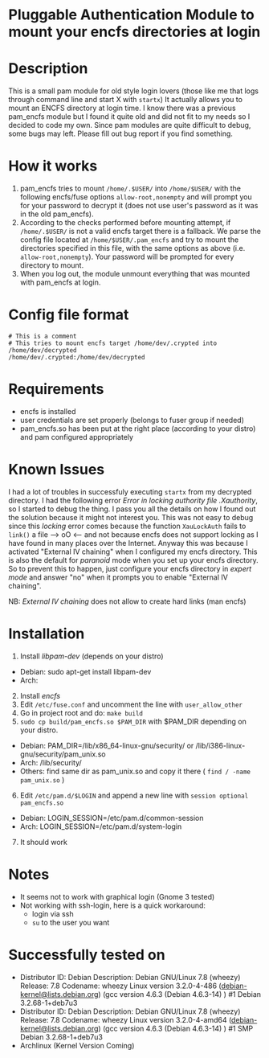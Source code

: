# Pluggable Authentication Module to mount your encfs directories at login

# Description
This is a small pam module for old style login lovers
(those like me that logs through command line and start X with `startx`)
It actually allows you to mount an ENCFS directory at login
time. I know there was a previous pam_encfs module but I found it
quite old and did not fit to my needs so I decided to code my 
own. Since pam modules are quite difficult to debug, some bugs may
left. Please fill out bug report if you find something.

# How it works
1. pam_encfs tries to mount `/home/.$USER/` into `/home/$USER/` with the 
following encfs/fuse options `allow-root,nonempty` and will prompt
you for your password to decrypt it (does not use user's password
as it was in the old pam_encfs).
2. According to the checks performed before mounting attempt, if
`/home/.$USER/` is not a valid encfs target there is a fallback.
We parse the config file located at `/home/$USER/.pam_encfs` and
try to mount the directories specified in this file, with the same
options as above (i.e. `allow-root,nonempty`). Your password will
be prompted for every directory to mount.
3. When you log out, the module unmount everything that was mounted
with pam_encfs at login.

# Config file format
```
# This is a comment
# This tries to mount encfs target /home/dev/.crypted into /home/dev/decrypted
/home/dev/.crypted:/home/dev/decrypted
``` 

# Requirements
- encfs is installed
- user credentials are set properly (belongs to fuser group if needed)
- pam_encfs.so has been put at the right place (according to your distro)
and pam configured appropriately

# Known Issues
I had a lot of troubles in successfuly executing `startx` from my
decrypted directory. I had the following error *Error in locking authority 
file .Xauthority*, so I started to debug the thing. I pass you all the 
details on how I found out the solution because it might not interest you.
This was not easy to debug since this *locking* error comes because the function 
`XauLockAuth` fails to `link()` a file --> oO <-- and not because encfs does not support
locking as I have found in many places over the Internet. Anyway this was because
I activated "External IV chaining" when I configured my encfs directory. This
is also the default for *paranoid* mode when you set up your encfs directory.
So to prevent this to happen, just configure your encfs directory in *expert mode*
and answer "no" when it prompts you to enable "External IV chaining". 

NB: *External IV chaining* does not allow to create hard links (man encfs)

# Installation
1. Install *libpam-dev* (depends on your distro)
 - Debian: sudo apt-get install libpam-dev 
 - Arch: 
2. Install *encfs*
3. Edit `/etc/fuse.conf` and uncomment the line with `user_allow_other`
4. Go in project root and do: `make build`
5. `sudo cp build/pam_encfs.so $PAM_DIR` with $PAM_DIR depending on your distro. 
 - Debian: PAM_DIR=/lib/x86_64-linux-gnu/security/ or /lib/i386-linux-gnu/security/pam_unix.so 
 - Arch: /lib/security/
 - Others: find same dir as pam_unix.so and copy it there ( `find / -name pam_unix.so` )
6. Edit `/etc/pam.d/$LOGIN` and append a new line with `session optional pam_encfs.so` 
 - Debian: LOGIN_SESSION=/etc/pam.d/common-session 
 - Arch: LOGIN_SESSION=/etc/pam.d/system-login
7. It should work


# Notes
- It seems not to work with graphical login (Gnome 3 tested) 
- Not working with ssh-login, here is a quick workaround: 
  - login via ssh
  - `su` to the user you want

# Successfully tested on
- Distributor ID: Debian Description: Debian GNU/Linux 7.8 (wheezy) Release: 7.8 Codename: wheezy
    Linux version 3.2.0-4-486 (debian-kernel@lists.debian.org) (gcc version 4.6.3 (Debian 4.6.3-14) ) #1 Debian 3.2.68-1+deb7u3
- Distributor ID: Debian Description: Debian GNU/Linux 7.8 (wheezy) Release: 7.8 Codename: wheezy
Linux version 3.2.0-4-amd64 (debian-kernel@lists.debian.org) (gcc version 4.6.3 (Debian 4.6.3-14) ) #1 SMP Debian 3.2.68-1+deb7u3
- Archlinux (Kernel Version Coming)
